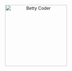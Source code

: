<p align="center"><img src="https://s9.gifyu.com/images/20.0cbffc70.gif" alt="Betty Coder" width="200"/></p>
